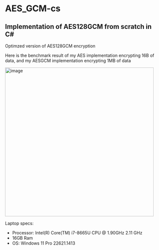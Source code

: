 # AES_GCM-cs
## Implementation of AES128GCM from scratch in C#
Optimzed version of AES128GCM encryption

Here is the benchmark result of my AES implementation encrypting 16B of data, and my AESGCM implementation encrypting 1MB of data

<img width="487" alt="image" src="https://user-images.githubusercontent.com/78847613/227518784-974d1022-8ad0-4857-a97e-6b0bac13c35b.png">

Laptop specs:
- Processor: Intel(R) Core(TM) i7-8665U CPU @ 1.90GHz   2.11 GHz
- 16GB Ram
- OS: Windows 11 Pro 22621.1413
